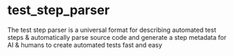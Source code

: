 # test_step_parser
The test step parser is a universal format for describing automated test steps &amp; automatically parse source code and generate a step metadata for AI &amp; humans to create automated tests fast and easy
